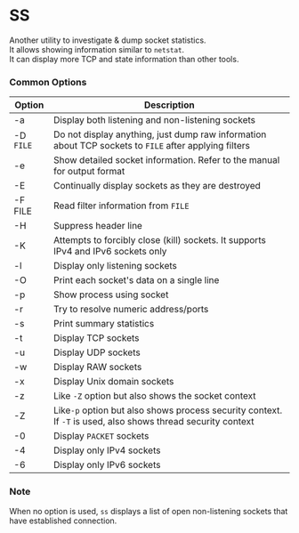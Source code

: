 # SS

Another utility to investigate & dump socket statistics.\
It allows showing information similar to `netstat`.\
It can display more TCP and state information than other tools.

### Common Options

| Option | Description |
| --- | --- |
| -a | Display both listening and non-listening sockets |
| -D `FILE` | Do not display anything, just dump raw information about TCP sockets to `FILE` after applying filters |
| -e | Show detailed socket information. Refer to the manual for output format |
| -E | Continually display sockets as they are destroyed |
| -F FILE | Read filter information from `FILE` |
| -H | Suppress header line |
| -K | Attempts to forcibly close (kill) sockets. It supports IPv4 and IPv6 sockets only |
| -l | Display only listening sockets |
| -O | Print each socket's data on a single line |
| -p | Show process using socket |
| -r | Try to resolve numeric address/ports |
| -s | Print summary statistics |
| -t | Display TCP sockets |
| -u | Display UDP sockets |
| -w | Display RAW sockets |
| -x | Display Unix domain sockets |
| -z | Like `-Z` option but also shows the socket context |
| -Z | Like`-p` option but also shows process security context. If `-T` is used, also shows thread security context |
| -0 | Display `PACKET` sockets |
| -4 | Display only IPv4 sockets |
| -6 | Display only IPv6 sockets |

### Note
When no option is used, `ss` displays a list of open non-listening sockets that have established connection.



